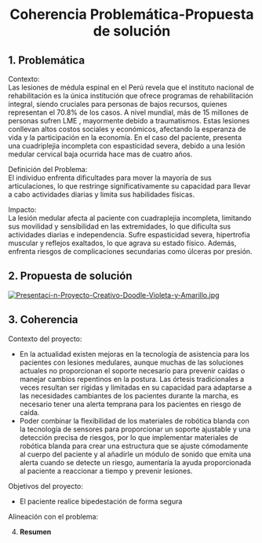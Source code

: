 # <p align="center"> Coherencia Problemática-Propuesta de solución </p>

## 1. Problemática ##

Contexto:  
Las lesiones de médula espinal en el Perú revela que el instituto nacional de rehabilitación es la única institución que ofrece programas de rehabilitación integral, siendo cruciales para personas de bajos recursos, quienes representan el 70.8% de los casos. A nivel mundial, más de 15 millones de personas sufren LME , mayormente debido a traumatismos. Estas lesiones conllevan altos costos sociales y económicos, afectando la esperanza de vida y la participación en la economía. En el caso del paciente, presenta una cuadriplejia incompleta con espasticidad severa, debido a una lesión medular cervical baja ocurrida hace mas de cuatro años.

Definición del Problema:   
El individuo enfrenta dificultades para mover la mayoría de sus articulaciones, lo que restringe significativamente su capacidad para llevar a cabo actividades diarias y limita sus habilidades físicas.

Impacto:   
La lesión medular afecta al paciente con cuadraplejia incompleta, limitando sus movilidad y sensibilidad en las extremidades, lo que dificulta sus actividades diarias e independencia. Sufre espasticidad severa, hipertrofia muscular y reflejos exaltados, lo que agrava su estado físico. Además, enfrenta riesgos de complicaciones secundarias como úlceras por presión.

## 2. Propuesta de solución ##

[![Presentaci-n-Proyecto-Creativo-Doodle-Violeta-y-Amarillo.jpg](https://i.postimg.cc/rsM4RrwX/Presentaci-n-Proyecto-Creativo-Doodle-Violeta-y-Amarillo.jpg)](https://postimg.cc/8JXcqsvt)


## 3. Coherencia ##

Contexto del proyecto:

* En la actualidad existen mejoras en la tecnología de asistencia para los pacientes con lesiones medulares, aunque muchas de las soluciones actuales no proporcionan el soporte necesario para prevenir caídas o manejar cambios repentinos en la postura. Las órtesis tradicionales a veces resultan ser rígidas y limitadas en su capacidad para adaptarse a las necesidades cambiantes de los pacientes durante la marcha, es necesario tener una alerta temprana para los pacientes en riesgo de caída.   
* Poder combinar la flexibilidad de los materiales de robótica blanda con la tecnología de sensores para proporcionar un soporte ajustable y una detección precisa de riesgos, por lo que implementar materiales de robótica blanda para crear una estructura que se ajuste cómodamente al cuerpo del paciente y al añadirle un módulo de sonido que emita una alerta cuando se detecte un riesgo, aumentaría la ayuda proporcionada al paciente a reaccionar a tiempo y prevenir lesiones.

Objetivos del proyecto: 

- El paciente realice bipedestación de forma segura   
    
  
Alineación con el problema:

4. **Resumen**



